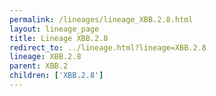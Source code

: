 ```yaml
---
permalink: /lineages/lineage_XBB.2.8.html
layout: lineage_page
title: Lineage XBB.2.8
redirect_to: ../lineage.html?lineage=XBB.2.8
lineage: XBB.2.8
parent: XBB.2
children: ['XBB.2.8']
---
```

